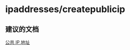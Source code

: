 <properties
    pageTitle="ipaddresses/createpublicip"
    description="ipaddresses/createpublicip"
    service="microsoft.network"
    resource="virtualnetworks"
    authors="radwiv"
    displayOrder=""
    selfHelpType="generic"
    supportTopicIds="32547233"
    resourceTags=""
    productPesIds="15526"
    cloudEnvironments="public"
/>


# <a name="ipaddressescreatepublicip"></a>ipaddresses/createpublicip

## <a name="recommended-documents"></a>**建议的文档**
[公共 IP 地址](https://azure.microsoft.com/documentation/articles/virtual-network-ip-addresses-overview-arm/#public-ip-addresses)

